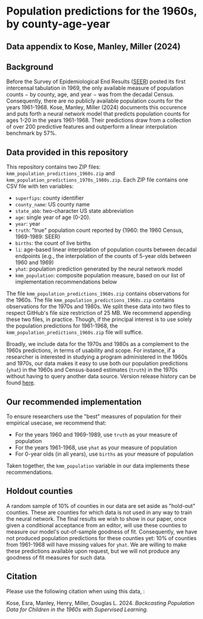 # Population predictions for the 1960s, by county-age-year
Data appendix to Kose, Manley, Miller (2024)
---


## Background
Before the Survey of Epidemiological End Results ([SEER](https://seer.cancer.gov/)) posted its first intercensal tabulation in 1969, the only available measure of population counts $-$ by county, age, and year $-$ was from the decadal Census. Consequently, there are no publicly available population counts for the years 1961-1968. Kose, Manley, Miller (2024) documents this occurence and puts forth a neural network model that predicts population counts for ages 1-20 in the years 1961-1968. Their predictions draw from a collection of over 200 predictive features and outperform a linear interpolation benchmark by 57\%. 

## Data provided in this repository
This repository contains two ZIP files: `kmm_population_predictions_1960s.zip` and `kmm_population_predictions_1970s_1980s.zip`. Each ZIP file contains one CSV file with ten variables: 

- `superfips`: county identifier
- `county_name`: US county name
- `state_abb`: two-character US state abbreviation
- `age`: single year of age (0-20).
- `year`: year
- `truth`: "true" population count reported by \{1960: the 1960 Census, 1969-1989: SEER\}
- `births`: the count of live births
- `li`: age-based linear interpolation of population counts between decadal endpoints (e.g., the interpolation of the counts of 5-year olds between 1960 and 1969)
- `yhat`: population prediction generated by the neural network model
- `kmm_population`: composite population measure, based on our list of implementation recommendations below

The file `kmm_population_predictions_1960s.zip` contains observations for the 1960s. The file `kmm_population_predictions_1960s.zip` contains observations for the 1970s and 1980s. We split these data into two files to respect GitHub's file size restriction of 25 MB. We recommend appending these two files, in practice. Though, if the principal interest is to use solely the population predictions for 1961-1968, the `kmm_population_predictions_1960s.zip` file will suffice. 

Broadly, we include data for the 1970s and 1980s as a complement to the 1960s predictions, in terms of usability and scope. For instance, if a researcher is interested in studying a program administered in the 1960s and 1970s, our data makes it easy to use both our population predictions (`yhat`) in the 1960s and Census-based estimates (`truth`) in the 1970s without having to query another data source. Version release history can be found [here](https://github.com/henrymanley/population_predictions_1960s/commits/main/).

## Our recommended implementation
To ensure researchers use the "best" measures of population for their empirical usecase, we recommend that: 
- For the years 1960 and 1969-1989, use `truth` as your measure of population
- For the years 1961-1968, use `yhat` as your measure of population
- For 0-year olds (in all years), use `births` as your measure of population
  
Taken together, the `kmm_population` variable in our data implements these recommendations. 

## Holdout counties 
A random sample of 10\% of counties in our data are set aside as "hold-out" counties. These are counties for which data is not used in any way to train the neural network. The final results we wish to show in our paper, once given a conditional acceptance from an editor, will use these counties to measure our model's out-of-sample goodness of fit. Consequently, we have not produced population predictions for these counties yet: 10\% of counties from 1961-1968 will have missing values for `yhat`. We are willing to make these predictions available upon request, but we will not produce any goodness of fit measures for such data. 


## Citation
Please use the following citation when using this data, :

Kose, Esra, Manley, Henry, Miller, Douglas L. 2024. _Backcasting Population Data for Children in the 1960s with
Supervised Learning._
